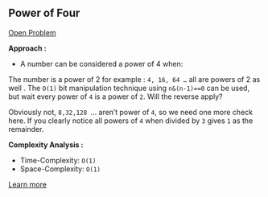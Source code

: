 ## Power of Four

[Open Problem](https://leetcode.com/problems/power-of-four/)

**Approach :**<br>

-   A number can be considered a power of 4 when:

The number is a power of 2 for example : `4, 16, 64 …` all are powers of 2 as well . The `O(1)` bit manipulation technique using `n&(n-1)==0` can be used, but wait every power of `4` is a power of `2`. Will the reverse apply?<br>

Obviously not, `8,32,128 `… aren’t power of `4`, so we need one more check here. If you clearly notice all powers of `4` when divided by `3` gives `1` as the remainder.<br>

**Complexity Analysis :**<br>

-   Time-Complexity: `O(1)`
-   Space-Complexity: `O(1)`

[Learn more](https://www.geeksforgeeks.org/find-whether-a-given-number-is-a-power-of-4-or-not/)
